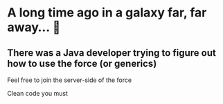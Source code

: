 # A long time ago in a galaxy far, far away… 🌌

## There was a Java developer trying to figure out how to use the force (or generics)
   Feel free to join the server-side of the force
   
   Clean code you must


<!--
**yagodaoud/yagodaoud** is a ✨ _special_ ✨ repository because its `README.md` (this file) appears on your GitHub profile.

Here are some ideas to get you started:

- 🔭 I’m currently working on ...
- 🌱 I’m currently learning ...
- 👯 I’m looking to collaborate on ...
- 🤔 I’m looking for help with ...
- 💬 Ask me about ...
- 📫 How to reach me: ...
- 😄 Pronouns: ...
- ⚡ Fun fact: ...
-->
